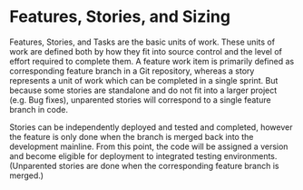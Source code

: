 # Features, Stories, and Sizing
Features, Stories, and Tasks are the basic units of work. These units of work are defined both by how they fit into source control and the level of effort required to complete them. A feature work item is primarily defined as corresponding feature branch in a Git repository, whereas a story represents a unit of work which can be completed in a single sprint. But because some stories are standalone and do not fit into a larger project (e.g. Bug fixes), unparented stories will correspond to a single feature branch in code.

Stories can be independently deployed and tested and completed, however the feature is only done when the branch is merged back into the development mainline. From this point, the code will be assigned a version and become eligible for deployment to integrated testing environments. (Unparented stories are done when the corresponding feature branch is merged.)
